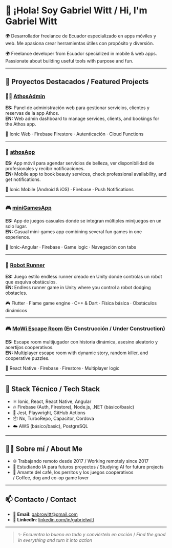<!--
**GabrielWitt/GabrielWitt** is a ✨ _special_ ✨ repository because its `README.md` (this file) appears on your GitHub profile.

Here are some ideas to get you started:

- 🔭 I’m currently working on ...
- 🌱 I’m currently learning ...
- 👯 I’m looking to collaborate on ...
- 🤔 I’m looking for help with ...
- 💬 Ask me about ...
- 📫 How to reach me: ...
- 😄 Pronouns: ...
- ⚡ Fun fact: ...
-->
# 👋 ¡Hola! Soy Gabriel Witt / Hi, I'm Gabriel Witt

🌍 Desarrollador freelance de Ecuador especializado en apps móviles y web. Me apasiona crear herramientas útiles con propósito y diversión.

🌍 Freelance developer from Ecuador specialized in mobile & web apps. Passionate about building useful tools with purpose and fun.

---

## 🚀 Proyectos Destacados / Featured Projects

### 🧑‍💼 [AthosAdmin](https://github.com/GabrielWitt/AthosAdmin)  
**ES:** Panel de administración web para gestionar servicios, clientes y reservas de la app Athos.  
**EN:** Web admin dashboard to manage services, clients, and bookings for the Athos app.

🧩 Ionic Web · Firebase Firestore · Autenticación · Cloud Functions

---

### 📱 [athosApp](https://github.com/GabrielWitt/athosApp)  
**ES:** App móvil para agendar servicios de belleza, ver disponibilidad de profesionales y recibir notificaciones.  
**EN:** Mobile app to book beauty services, check professional availability, and get notifications.

📲 Ionic Mobile (Android & iOS) · Firebase · Push Notifications

---

### 🎮 [miniGamesApp](https://github.com/GabrielWitt/miniGamesApp)  
**ES:** App de juegos casuales donde se integran múltiples minijuegos en un solo lugar.  
**EN:** Casual mini-games app combining several fun games in one experience.

🎲 Ionic-Angular · Firebase · Game logic · Navegación con tabs

---

### 🤖 [Robot Runner](https://github.com/GabrielWitt/Robot-Runner)  
**ES:** Juego estilo endless runner creado en Unity donde controlas un robot que esquiva obstáculos.  
**EN:** Endless runner game in Unity where you control a robot dodging obstacles.

🎮 Flutter · Flame game engine · C++ & Dart · Física básica · Obstáculos dinámicos

---

### 🎮 [MoWi Escape Room](https://github.com/GabrielWitt/mowi-escape-room) (En Construcción / Under Construction)
**ES:** Escape room multijugador con historia dinámica, asesino aleatorio y acertijos cooperativos.  
**EN:** Multiplayer escape room with dynamic story, random killer, and cooperative puzzles.  

🧠 React Native · Firebase · Firestore · Multiplayer logic

---
<!--
### 🎥 [MoWi Family Vlogs](https://www.youtube.com/@MoWiFamilyVlogs)
**ES:** Canal de retos, viajes y vida real con mi princesa ❤️  
**EN:** Channel of challenges, travel and real life with my princess ❤️  

📺 YouTube · Video editing · Storytelling · Fun

---
-->

## 🧰 Stack Técnico / Tech Stack

- ⚛️ Ionic, React, React Native, Angular
- 🔥 Firebase (Auth, Firestore), Node.js, .NET (básico/basic)
- 🧪 Jest, Playwright, GitHub Actions
- 📦 Nx, TurboRepo, Capacitor, Cordova
- ☁️ AWS (básico/basic), PostgreSQL

---
## 👨‍💻 Sobre mí / About Me

- 🌐 Trabajando remoto desde 2017 / Working remotely since 2017
- 🧠 Estudiando IA para futuros proyectos / Studying AI for future projects
- 🐶 Amante del café, los perritos y los juegos cooperativos  
  / Coffee, dog and co-op game lover

---

## 📫 Contacto / Contact

- 📧 **Email**: gabrowitt@gmail.com  
- 💼 **LinkedIn**: [linkedin.com/in/gabrielwitt](https://www.linkedin.com/in/gabrielwitt)  
<!-- 
- 📹 **YouTube**: [MoWi Family Vlogs](https://www.youtube.com/@MoWiFamilyVlogs) -->

---

> ✨ _Encuentra lo bueno en todo y conviértelo en acción_ / _Find the good in everything and turn it into action_


